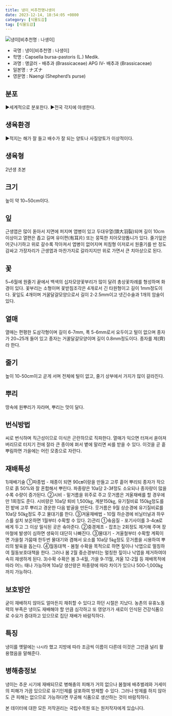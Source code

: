 ```yaml
---
title: 냉이_비추천명나생이
date: 2023-12-14, 18:54:05 +0800
category: [식물도감]
tag: [식물도감]
---
```




![냉이[비추천명 : 나생이]](http://www.nature.go.kr/fileUpload/plants/basic/Cruciferae/Capsella/8491/1_th2.JPG)
- 국명 : 냉이[비추천명 : 나생이]
- 학명 : Capsella bursa-pastoris (L.) Medik.
- 과명 : 앵글러 - 배추과 (Brassicaceae) APG Ⅳ- 배추과 (Brassicaceae)
- 일본명 : ナズナ
- 영문명 : Naengi (Shepherd’s purse)


## 분포
▶세계적으로 분포한다.▶전국 각지에 야생한다.
## 생육환경
▶적지는 해가 잘 들고 배수가 잘 되는 양토나 사질양토가 이상적이다.
## 생육형
2년생 초본
## 크기
높이 약 10~50cm이다.
## 잎
근생엽은 많이 돋아서 지면에 퍼지며 엽병이 있고 두대우열(頭大羽裂)되며 길이 10cm이상이고 열편은 좁고 길며 유이편(有耳片) 또는 뭉뚝한 치아모양톱니가 있다. 줄기잎은 어긋나기하고 위로 갈수록 작아져서 엽병이 없어지며 피침형 이저로서 원줄기를 반 정도 감싸고 가장자리가 근생엽과 마찬가지로 갈라지지만 위로 가면서 큰 치아상으로 된다.
## 꽃
5~6월에 원줄기 끝에서 백색의 십자모양꽃부리가 많이 달려 총상꽃차례를 형성하며 화경이 있다. 꽃부리는 소형이며 꽃받침조각은 4개로서 긴 타원형이고 길이 1mm정도이다. 꽃잎도 4개이며 거꿀달걀모양으로서 길이 2-2.5mm이고 넷긴수술과 1개의 암술이 있다.
## 열매
열매는 편평한 도삼각형이며 길이 6-7mm, 폭 5-6mm로서 요두이고 털이 없으며 종자가 20~25개 들어 있고 종자는 거꿀달걀모양이며 길이 0.8mm정도이다. 종자를 제(齊)라 한다.
## 줄기
높이 10-50cm이고 곧게 서며 전체에 털이 없고, 줄기 상부에서 가지가 많이 갈라진다.
## 뿌리
땅속에 원뿌리가 자라며, 뿌리는 맛이 달다.
## 번식방법
씨로 번식하며 직근성이므로 이식은 곤란하므로 직파한다. 열매가 익으면 터져서 쏟아져 버리므로 터지기 전에 잘라 큰 종이에 펴서 볕에 말리면 씨를 받을 수 있다. 이것을 곧 흩뿌림하면 가을에는 어린 모종으로 자란다.
## 재배특성
1)재배기술 ①파종법 - 채종이 되면 90㎝이랑을 만들고 고루 흩어 뿌리되 종자가 작으므로 흙 50%와 잘 혼합해서 뿌린다. 파종량은 10a당 2-3ℓ정도 소요되나 종자량이 많을수록 수량이 증가된다.②시비 - 밑거름을 위주로 주고 웃거름은 겨울재배를 할 경우에만 1회정도 준다. 시비량은 10a당 퇴비 1,500㎏, 계분150㎏, 유기질비료 150㎏정도를 전 밭에 고루 뿌리고 경운한 다음 밭골을 만든다. 웃거름은 9월 상순경에 유기질비료를 10a당 50㎏정도 주고 물대기를 한다.③겨울재배법 - 10월 하순경에 비닐터널과 하우스를 설치 보온하면 1월부터 수확할 수 있다.2)관리①솎음질 - 포기사이를 3-4㎝로 배게 두고 그 이상 밀식된 곳은 솎아준다.②중경제초 - 잡초는 2회정도 제거해 주며 장마철에 발생이 심하면 생육이 대단히 나빠진다.③물대기 - 겨울철부터 수확할 계획이면 가을철 가뭄때 한두번 물대기와 겸해서 요소를 10a당 5㎏정도 웃거름을 시용하여 뿌리의 발육을 돕는다.④월동대책 - 봄철 수확을 목적으로 하면 짚이나 낙엽으로 멀칭하여 월동보호대책을 한다. 그러나 봄 2월 중순경부터는 멀칭한 짚이나 낙엽을 제거하여야 속히 재생하게 된다.3)수확 수확은 봄 3-4월, 가을 9-11월, 겨울 12-2월 등 재배목적에 따라 어느 때나 가능하며 10a당 생산량은 파종량에 따라 차이가 있으나 500-1,000㎏까지 가능하다.
## 보호방안
굳이 재배하지 않아도 얼마든지 채취할 수 있다고 하던 시절은 지났다. 농촌의 유휴노동력의 부족은 냉이도 재배해야 할 만큼 심각하고 또 영양가가 새로이 인식된 건강식품으로 수요가 증대하고 있으므로 집단 재배가 바람직하다.
## 특징
냉이를 옛말에는 `나시`라 했고 지방에 따라 조금씩 이름이 다른데 이것은 그만큼 널리 활용했음을 말해준다.
## 병해충정보
냉이는 추운 시기에 재배되므로 병해충의 피해가 거의 없으나 봄철에 배추벌레와 거세미의 피해가 가끔 있으므로 유기인제를 살포하여 방제할 수 있다. 그러나 방제를 하지 않아도 큰 피해는 없으므로 가능하다면 무공해 식품으로 생산하는 것이 바람직하다.






본 데이터에 대한 모든 저작권리는 국립수목원 또는 원저작자에게 있습니다.
